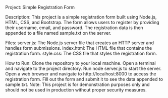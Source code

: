 Project: Simple Registration Form

Description: This project is a simple registration form built using Node.js, HTML, CSS, and Bootstrap. The form allows users to register by providing their username, email, and password. The registration data is then appended to a file named sample.txt on the server.

Files:
    server.js: The Node.js server file that creates an HTTP server and handles form submissions.
    index.html: The HTML file that contains the registration form.
    style.css: The CSS file that styles the registration form.
    
How to Run:
    Clone the repository to your local machine.
    Open a terminal and navigate to the project directory.
    Run node server.js to start the server.
    Open a web browser and navigate to http://localhost:8000 to access the registration form.
    Fill out the form and submit it to see the data appended to sample.txt.
    Note: This project is for demonstration purposes only and should not be used in production without proper security measures.   
